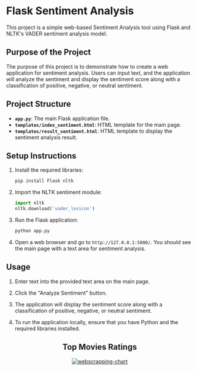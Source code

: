 # Flask Sentiment Analysis

This project is a simple web-based Sentiment Analysis tool using Flask and NLTK's VADER sentiment analysis model.

## Purpose of the Project
The purpose of this project is to demonstrate how to create a web application for sentiment analysis. Users can input text, and the application will analyze the sentiment and display the sentiment score along with a classification of positive, negative, or neutral sentiment.

## Project Structure

- **`app.py`**: The main Flask application file.
- **`templates/index_sentiment.html`**: HTML template for the main page.
- **`templates/result_sentiment.html`**: HTML template to display the sentiment analysis result.

## Setup Instructions

1. Install the required libraries:

    ```bash
    pip install Flask nltk
    ```

2. Import the NLTK sentiment module:

    ```python
    import nltk
    nltk.download('vader_lexicon')
    ```

3. Run the Flask application:

    ```bash
    python app.py
    ```

4. Open a web browser and go to `http://127.0.0.1:5000/`. You should see the main page with a text area for sentiment analysis.

## Usage

1. Enter text into the provided text area on the main page.

2. Click the "Analyze Sentiment" button.

3. The application will display the sentiment score along with a classification of positive, negative, or neutral sentiment.

4. To run the application locally, ensure that you have Python and the required libraries installed.

 <div style="text-align: center;">
        <h2>Top Movies Ratings</h2>
        <a href="https://ibb.co/k0mjQPq"><img src="https://i.ibb.co/4M1zP04/webscrapping-chart.png" alt="webscrapping-chart" border="0"></a>
  </div>
